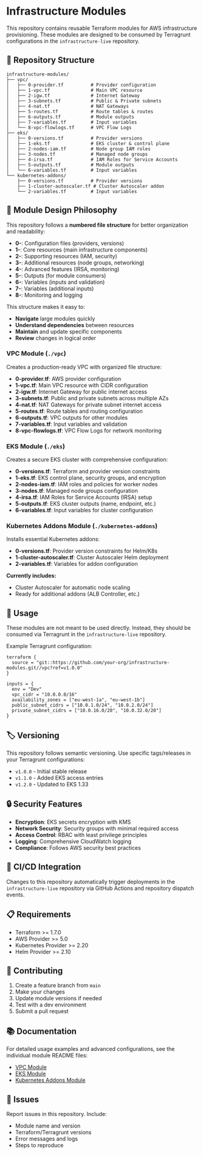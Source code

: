 # Infrastructure Modules

This repository contains reusable Terraform modules for AWS infrastructure provisioning. These modules are designed to be consumed by Terragrunt configurations in the `infrastructure-live` repository.

## 📁 Repository Structure

```
infrastructure-modules/
├── vpc/
│   ├── 0-provider.tf          # Provider configuration
│   ├── 1-vpc.tf               # Main VPC resource
│   ├── 2-igw.tf               # Internet Gateway
│   ├── 3-subnets.tf           # Public & Private subnets
│   ├── 4-nat.tf               # NAT Gateways
│   ├── 5-routes.tf            # Route tables & routes
│   ├── 6-outputs.tf           # Module outputs
│   ├── 7-variables.tf         # Input variables
│   └── 8-vpc-flowlogs.tf      # VPC Flow Logs
├── eks/
│   ├── 0-versions.tf          # Provider versions
│   ├── 1-eks.tf               # EKS cluster & control plane
│   ├── 2-nodes-iam.tf         # Node group IAM roles
│   ├── 3-nodes.tf             # Managed node groups
│   ├── 4-irsa.tf              # IAM Roles for Service Accounts
│   ├── 5-outputs.tf           # Module outputs
│   └── 6-variables.tf         # Input variables
└── kubernetes-addons/
    ├── 0-versions.tf          # Provider versions
    ├── 1-cluster-autoscaler.tf # Cluster Autoscaler addon
    └── 2-variables.tf         # Input variables
```

## 🎯 Module Design Philosophy

This repository follows a **numbered file structure** for better organization and readability:

- **0-**: Configuration files (providers, versions)
- **1-**: Core resources (main infrastructure components)
- **2-**: Supporting resources (IAM, security)
- **3-**: Additional resources (node groups, networking)
- **4-**: Advanced features (IRSA, monitoring)
- **5-**: Outputs (for module consumers)
- **6-**: Variables (inputs and validation)
- **7-**: Variables (additional inputs)
- **8-**: Monitoring and logging

This structure makes it easy to:
- **Navigate** large modules quickly
- **Understand dependencies** between resources
- **Maintain** and update specific components
- **Review** changes in logical order

### VPC Module (`./vpc`)
Creates a production-ready VPC with organized file structure:
- **0-provider.tf**: AWS provider configuration
- **1-vpc.tf**: Main VPC resource with CIDR configuration
- **2-igw.tf**: Internet Gateway for public internet access
- **3-subnets.tf**: Public and private subnets across multiple AZs
- **4-nat.tf**: NAT Gateways for private subnet internet access
- **5-routes.tf**: Route tables and routing configuration
- **6-outputs.tf**: VPC outputs for other modules
- **7-variables.tf**: Input variables and validation
- **8-vpc-flowlogs.tf**: VPC Flow Logs for network monitoring

### EKS Module (`./eks`)
Creates a secure EKS cluster with comprehensive configuration:
- **0-versions.tf**: Terraform and provider version constraints
- **1-eks.tf**: EKS control plane, security groups, and encryption
- **2-nodes-iam.tf**: IAM roles and policies for worker nodes
- **3-nodes.tf**: Managed node groups configuration
- **4-irsa.tf**: IAM Roles for Service Accounts (IRSA) setup
- **5-outputs.tf**: EKS cluster outputs (name, endpoint, etc.)
- **6-variables.tf**: Input variables for cluster configuration

### Kubernetes Addons Module (`./kubernetes-addons`)
Installs essential Kubernetes addons:
- **0-versions.tf**: Provider version constraints for Helm/K8s
- **1-cluster-autoscaler.tf**: Cluster Autoscaler Helm deployment
- **2-variables.tf**: Variables for addon configuration

**Currently includes:**
- Cluster Autoscaler for automatic node scaling
- Ready for additional addons (ALB Controller, etc.)

## 🔧 Usage

These modules are not meant to be used directly. Instead, they should be consumed via Terragrunt in the `infrastructure-live` repository.

Example Terragrunt configuration:
```hcl
terraform {
  source = "git::https://github.com/your-org/infrastructure-modules.git//vpc?ref=v1.0.0"
}

inputs = {
  env = "Dev"
  vpc_cidr = "10.0.0.0/16"
  availability_zones = ["eu-west-1a", "eu-west-1b"]
  public_subnet_cidrs = ["10.0.1.0/24", "10.0.2.0/24"]
  private_subnet_cidrs = ["10.0.16.0/20", "10.0.32.0/20"]
}
```

## 🏷️ Versioning

This repository follows semantic versioning. Use specific tags/releases in your Terragrunt configurations:

- `v1.0.0` - Initial stable release
- `v1.1.0` - Added EKS access entries
- `v1.2.0` - Updated to EKS 1.33

## 🔒 Security Features

- **Encryption**: EKS secrets encryption with KMS
- **Network Security**: Security groups with minimal required access
- **Access Control**: RBAC with least privilege principles
- **Logging**: Comprehensive CloudWatch logging
- **Compliance**: Follows AWS security best practices

## 🚀 CI/CD Integration

Changes to this repository automatically trigger deployments in the `infrastructure-live` repository via GitHub Actions and repository dispatch events.

## 📋 Requirements

- Terraform >= 1.7.0
- AWS Provider >= 5.0
- Kubernetes Provider >= 2.20
- Helm Provider >= 2.10

## 🤝 Contributing

1. Create a feature branch from `main`
2. Make your changes
3. Update module versions if needed
4. Test with a dev environment
5. Submit a pull request

## 📚 Documentation

For detailed usage examples and advanced configurations, see the individual module README files:
- [VPC Module](./vpc/README.md)
- [EKS Module](./eks/README.md)
- [Kubernetes Addons Module](./kubernetes-addons/README.md)

## 🐛 Issues

Report issues in this repository. Include:
- Module name and version
- Terraform/Terragrunt versions
- Error messages and logs
- Steps to reproduce